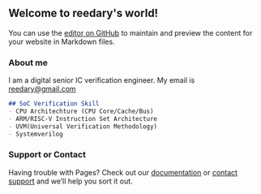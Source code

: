 ## Welcome to reedary's world!

You can use the [editor on GitHub](https://github.com/reedary/reedary.github.io/edit/master/README.md) to maintain and preview the content for your website in Markdown files.


### About me

I am a digital senior IC verification engineer. My email is reedary@gmail.com

```markdown
## SoC Verification Skill
- CPU Architechture (CPU Core/Cache/Bus)
- ARM/RISC-V Instruction Set Architecture
- UVM(Universal Verification Methodology)
- Systemverilog

```

### Support or Contact

Having trouble with Pages? Check out our [documentation](https://help.github.com/categories/github-pages-basics/) or [contact support](https://github.com/contact) and we’ll help you sort it out.
